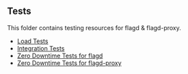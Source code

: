 ## Tests

This folder contains testing resources for flagd & flagd-proxy.

- [Load Tests](loadtest)
- [Integration Tests](integration)
- [Zero Downtime Tests for flagd](zero-downtime)
- [Zero Downtime Tests for flagd-proxy](zero-downtime)